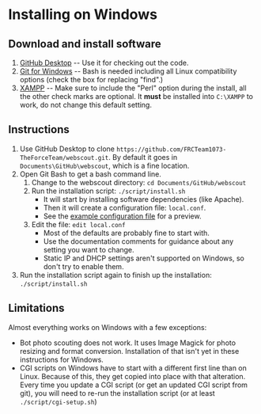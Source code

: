 # Installing on Windows

## Download and install software

1. [GitHub Desktop](https://desktop.github.com/) -- Use it for checking out the code.
2. [Git for Windows](https://gitforwindows.org/) -- Bash is needed including all Linux compatibility options (check the box for replacing "find".)
3. [XAMPP](https://www.apachefriends.org/download.html) -- Make sure to include the "Perl" option during the install, all the other check marks are optional. It **must** be installed into `C:\XAMPP` to work, do not change this default setting.

## Instructions

1. Use GitHub Desktop to clone `https://github.com/FRCTeam1073-TheForceTeam/webscout.git`. By default it goes in `Documents\GitHub\webscout`, which is a fine location.
2. Open Git Bash to get a bash command line.
   1. Change to the webscout directory: `cd Documents/GitHub/webscout`
   1. Run the installation script: `./script/install.sh`
      - It will start by installing software dependencies (like Apache).
      - Then it will create a configuration file: `local.conf`.
      - See the [example configuration file](../script/example.conf) for a preview.
   1. Edit the file: `edit local.conf`
      - Most of the defaults are probably fine to start with.
      - Use the documentation comments for guidance about any setting you want to change.
      - Static IP and DHCP settings aren't supported on Windows, so don't try to enable them.
1. Run the installation script again to finish up the installation: `./script/install.sh`

## Limitations

Almost everything works on Windows with a few exceptions:

- Bot photo scouting does not work. It uses Image Magick for photo resizing and format conversion. Installation of that isn't yet in these instructions for Windows.
- CGI scripts on Windows have to start with a different first line than on Linux. Because of this, they get copied into place with that alteration. Every time you update a CGI script (or get an updated CGI script from git), you will need to re-run the installation script (or at least `./script/cgi-setup.sh`)
